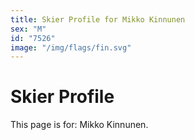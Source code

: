 ```yaml
---
title: Skier Profile for Mikko Kinnunen
sex: "M"
id: "7526"
image: "/img/flags/fin.svg" 
---
```


# Skier Profile

This page is for: Mikko Kinnunen.
    
